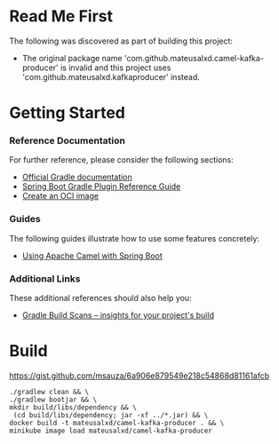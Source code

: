 # Read Me First
The following was discovered as part of building this project:

* The original package name 'com.github.mateusalxd.camel-kafka-producer' is invalid and this project uses 'com.github.mateusalxd.kafkaproducer' instead.

# Getting Started

### Reference Documentation
For further reference, please consider the following sections:

* [Official Gradle documentation](https://docs.gradle.org)
* [Spring Boot Gradle Plugin Reference Guide](https://docs.spring.io/spring-boot/docs/2.6.10/gradle-plugin/reference/html/)
* [Create an OCI image](https://docs.spring.io/spring-boot/docs/2.6.10/gradle-plugin/reference/html/#build-image)

### Guides
The following guides illustrate how to use some features concretely:

* [Using Apache Camel with Spring Boot](https://camel.apache.org/camel-spring-boot/latest/spring-boot.html)

### Additional Links
These additional references should also help you:

* [Gradle Build Scans – insights for your project's build](https://scans.gradle.com#gradle)

# Build

https://gist.github.com/msauza/6a906e879549e218c54868d81161afcb

```shell
./gradlew clean && \
./gradlew bootjar && \
mkdir build/libs/dependency && \
 (cd build/libs/dependency; jar -xf ../*.jar) && \
docker build -t mateusalxd/camel-kafka-producer . && \
minikube image load mateusalxd/camel-kafka-producer
```